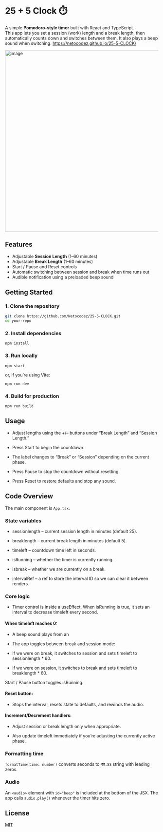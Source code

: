 # 25 + 5 Clock ⏱️

A simple **Pomodoro-style timer** built with React and TypeScript.  
This app lets you set a session (work) length and a break length, then automatically counts down and switches between them. It also plays a beep sound when switching.
https://netocodez.github.io/25-5-CLOCK/

<img width="1280" height="596" alt="image" src="https://github.com/user-attachments/assets/f95c84e2-4d8a-4cdc-9bfa-46796c062e7b" />



## Features

- Adjustable **Session Length** (1–60 minutes)
- Adjustable **Break Length** (1–60 minutes)
- Start / Pause and Reset controls
- Automatic switching between session and break when time runs out
- Audible notification using a preloaded beep sound

## Getting Started

### 1. Clone the repository

```bash
git clone https://github.com/Netocodez/25-5-CLOCK.git
cd your-repo
```

### 2. Install dependencies
```
npm install
```

### 3. Run locally
```
npm start
```
or, if you’re using Vite:
```
npm run dev
```

### 4. Build for production
```
npm run build
```
## Usage

- Adjust lengths using the +/– buttons under “Break Length” and “Session Length.”

- Press Start to begin the countdown.

- The label changes to “Break” or “Session” depending on the current phase.

- Press Pause to stop the countdown without resetting.

- Press Reset to restore defaults and stop any sound.


## Code Overview
The main component is `App.tsx`.

### State variables

- sessionlength – current session length in minutes (default 25).

- breaklength – current break length in minutes (default 5).

- timeleft – countdown time left in seconds.

- isRunning – whether the timer is currently running.

- isbreak – whether we are currently on a break.

- intervalRef – a ref to store the interval ID so we can clear it between renders.

### Core logic
- Timer control is inside a useEffect. When isRunning is true, it sets an interval to decrease timeleft every second.

#### When timeleft reaches 0:

- A beep sound plays from an <audio> element with id="beep".

- The app toggles between break and session mode:

- If we were on break, it switches to session and sets timeleft to sessionlength * 60.

- If we were on session, it switches to break and sets timeleft to breaklength * 60.

Start / Pause button toggles isRunning.

#### Reset button:

- Stops the interval, resets state to defaults, and rewinds the audio.

#### Increment/Decrement handlers:

- Adjust session or break length only when appropriate.

- Also update timeleft immediately if you’re adjusting the currently active phase.

### Formatting time

`formatTime(time: number)` converts seconds to `MM:SS` string with leading zeros.

### Audio

An `<audio>` element with `id="beep"` is included at the bottom of the JSX. The app calls `audio.play()` whenever the timer hits zero.
## License

[MIT](https://choosealicense.com/licenses/mit/)

